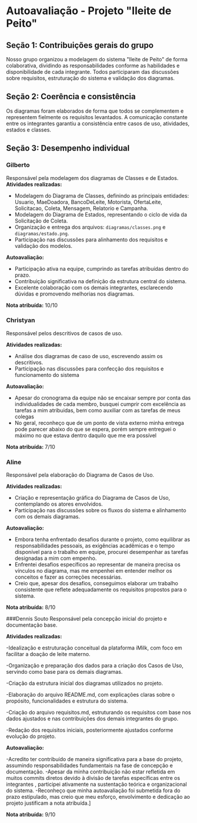 # Autoavaliação - Projeto "Ileite de Peito"

## Seção 1: Contribuições gerais do grupo
Nosso grupo organizou a modelagem do sistema "Ileite de Peito" de forma colaborativa, dividindo as responsabilidades conforme as habilidades e disponibilidade de cada integrante. Todos participaram das discussões sobre requisitos, estruturação do sistema e validação dos diagramas.

## Seção 2: Coerência e consistência
Os diagramas foram elaborados de forma que todos se complementem e representem fielmente os requisitos levantados. A comunicação constante entre os integrantes garantiu a consistência entre casos de uso, atividades, estados e classes.

## Seção 3: Desempenho individual

### Gilberto
Responsável pela modelagem dos diagramas de Classes e de Estados.  
**Atividades realizadas:**
- Modelagem do Diagrama de Classes, definindo as principais entidades: Usuario, MaeDoadora, BancoDeLeite, Motorista, OfertaLeite, Solicitacao, Coleta, Mensagem, Relatorio e Campanha.
- Modelagem do Diagrama de Estados, representando o ciclo de vida da Solicitação de Coleta.
- Organização e entrega dos arquivos: `diagramas/classes.png` e `diagramas/estado.png`.
- Participação nas discussões para alinhamento dos requisitos e validação dos modelos.

**Autoavaliação:**  
- Participação ativa na equipe, cumprindo as tarefas atribuídas dentro do prazo.
- Contribuição significativa na definição da estrutura central do sistema.
- Excelente colaboração com os demais integrantes, esclarecendo dúvidas e promovendo melhorias nos diagramas.

**Nota atribuída:** 10/10


### Christyan
Responsável pelos descritivos de casos de uso.

**Atividades realizadas:**
- Análise dos diagramas de caso de uso, escrevendo assim os descritivos.
- Participação nas discussões para confecção dos requisitos e funcionamento do sistema

**Autoavaliação:**
- Apesar do cronograma da equipe não se encaixar sempre por conta das individualidades de cada membro, busquei cumprir com excelência as tarefas a mim atribuidas, bem como auxiliar com as tarefas de meus colegas
- No geral, reconheço que de um ponto de vista externo minha entrega pode parecer abaixo do que se espera, porém sempre entreguei o máximo no que estava dentro daquilo que me era possível

**Nota atribuída:** 7/10

### Aline 
Responsável pela elaboração do Diagrama de Casos de Uso.

**Atividades realizadas:**
- Criação e representação gráfica do Diagrama de Casos de Uso, contemplando os atores envolvidos.
- Participação nas discussões sobre os fluxos do sistema e alinhamento com os demais diagramas.
  
**Autoavaliação:**
- Embora tenha enfrentado desafios durante o projeto, como equilibrar as responsabilidades pessoais, as exigências acadêmicas e o tempo disponível para o trabalho em equipe, procurei desempenhar as tarefas designadas a mim com empenho.
- Enfrentei desafios específicos ao representar de maneira precisa os vínculos no diagrama, mas me empenhei em entender melhor os conceitos e fazer as correções necessárias.
- Creio que, apesar dos desafios, conseguimos elaborar um trabalho consistente que reflete adequadamente os requisitos propostos para o sistema.

**Nota atribuída:** 8/10

###Dennis Souto
Responsável pela concepção inicial do projeto e documentação base.

**Atividades realizadas:**

-Idealização e estruturação conceitual da plataforma iMilk, com foco em facilitar a doação de leite materno.

-Organização e preparação dos dados para a criação dos Casos de Uso, servindo como base para os demais diagramas.

-Criação da estrutura inicial dos diagramas utilizados no projeto.

-Elaboração do arquivo README.md, com explicações claras sobre o propósito, funcionalidades e estrutura do sistema.

-Criação do arquivo requisitos.md, estruturando os requisitos com base nos dados ajustados e nas contribuições dos demais integrantes do grupo.

-Redação dos requisitos iniciais, posteriormente ajustados conforme evolução do projeto.

**Autoavaliação:**

-Acredito ter contribuído de maneira significativa para a base do projeto, assumindo responsabilidades fundamentais na fase de concepção e documentação. 
-Apesar da minha contribuição não estar refletida em muitos commits diretos devido à divisão de tarefas específicas entre os integrantes , participei ativamente na sustentação teórica e organizacional do sistema.
-Reconheço que minha autoavaliação foi submetida fora do prazo estipulado, mas creio que meu esforço, envolvimento e dedicação ao projeto justificam a nota atribuída.]

**Nota atribuída:** 9/10



